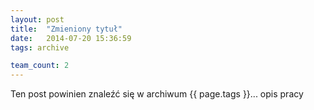 ```yaml
---
layout: post
title:  "Zmieniony tytuł"
date:   2014-07-20 15:36:59
tags: archive

team_count: 2
---
```


Ten post powinien znaleźć się w archiwum {{ page.tags }}... opis pracy
